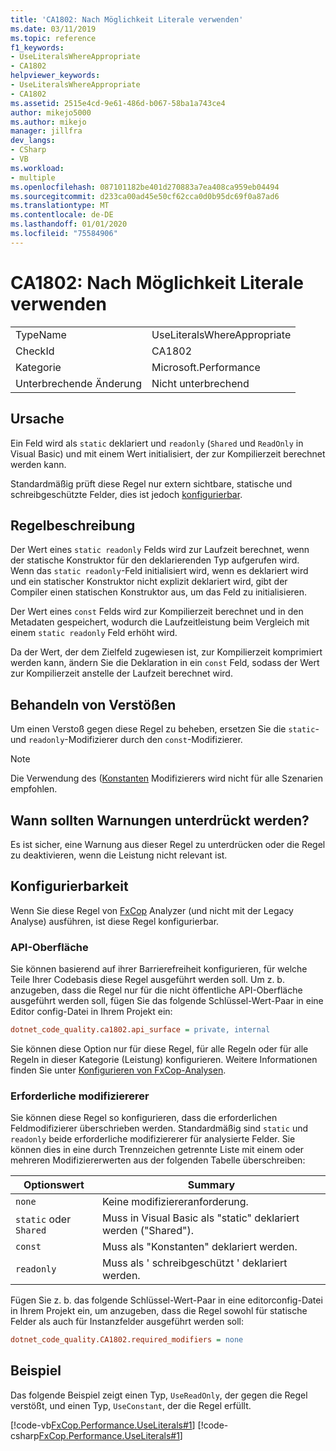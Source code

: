 ```yaml
---
title: 'CA1802: Nach Möglichkeit Literale verwenden'
ms.date: 03/11/2019
ms.topic: reference
f1_keywords:
- UseLiteralsWhereAppropriate
- CA1802
helpviewer_keywords:
- UseLiteralsWhereAppropriate
- CA1802
ms.assetid: 2515e4cd-9e61-486d-b067-58ba1a743ce4
author: mikejo5000
ms.author: mikejo
manager: jillfra
dev_langs:
- CSharp
- VB
ms.workload:
- multiple
ms.openlocfilehash: 087101182be401d270883a7ea408ca959eb04494
ms.sourcegitcommit: d233ca00ad45e50cf62cca0d0b95dc69f0a87ad6
ms.translationtype: MT
ms.contentlocale: de-DE
ms.lasthandoff: 01/01/2020
ms.locfileid: "75584906"
---
```

# <a name="ca1802-use-literals-where-appropriate"></a>CA1802: Nach Möglichkeit Literale verwenden

|||
|-|-|
|TypeName|UseLiteralsWhereAppropriate|
|CheckId|CA1802|
|Kategorie|Microsoft.Performance|
|Unterbrechende Änderung|Nicht unterbrechend|

## <a name="cause"></a>Ursache

Ein Feld wird als `static` deklariert und `readonly` (`Shared` und `ReadOnly` in Visual Basic) und mit einem Wert initialisiert, der zur Kompilierzeit berechnet werden kann.

Standardmäßig prüft diese Regel nur extern sichtbare, statische und schreibgeschützte Felder, dies ist jedoch [konfigurierbar](#configurability).

## <a name="rule-description"></a>Regelbeschreibung

Der Wert eines `static readonly` Felds wird zur Laufzeit berechnet, wenn der statische Konstruktor für den deklarierenden Typ aufgerufen wird. Wenn das `static readonly`-Feld initialisiert wird, wenn es deklariert wird und ein statischer Konstruktor nicht explizit deklariert wird, gibt der Compiler einen statischen Konstruktor aus, um das Feld zu initialisieren.

Der Wert eines `const` Felds wird zur Kompilierzeit berechnet und in den Metadaten gespeichert, wodurch die Laufzeitleistung beim Vergleich mit einem `static readonly` Feld erhöht wird.

Da der Wert, der dem Zielfeld zugewiesen ist, zur Kompilierzeit komprimiert werden kann, ändern Sie die Deklaration in ein `const` Feld, sodass der Wert zur Kompilierzeit anstelle der Laufzeit berechnet wird.

## <a name="how-to-fix-violations"></a>Behandeln von Verstößen

Um einen Verstoß gegen diese Regel zu beheben, ersetzen Sie die `static`-und `readonly`-Modifizierer durch den `const`-Modifizierer.

> [!NOTE]
> Die Verwendung des ([Konstanten](/dotnet/csharp/language-reference/keywords/const) Modifizierers wird nicht für alle Szenarien empfohlen.

## <a name="when-to-suppress-warnings"></a>Wann sollten Warnungen unterdrückt werden?

Es ist sicher, eine Warnung aus dieser Regel zu unterdrücken oder die Regel zu deaktivieren, wenn die Leistung nicht relevant ist.

## <a name="configurability"></a>Konfigurierbarkeit

Wenn Sie diese Regel von [FxCop](install-fxcop-analyzers.md) Analyzer (und nicht mit der Legacy Analyse) ausführen, ist diese Regel konfigurierbar.

### <a name="api-surface"></a>API-Oberfläche

Sie können basierend auf ihrer Barrierefreiheit konfigurieren, für welche Teile Ihrer Codebasis diese Regel ausgeführt werden soll. Um z. b. anzugeben, dass die Regel nur für die nicht öffentliche API-Oberfläche ausgeführt werden soll, fügen Sie das folgende Schlüssel-Wert-Paar in eine Editor config-Datei in Ihrem Projekt ein:

```ini
dotnet_code_quality.ca1802.api_surface = private, internal
```

Sie können diese Option nur für diese Regel, für alle Regeln oder für alle Regeln in dieser Kategorie (Leistung) konfigurieren. Weitere Informationen finden Sie unter [Konfigurieren von FxCop-Analysen](configure-fxcop-analyzers.md).

### <a name="required-modifiers"></a>Erforderliche modifiziererer

Sie können diese Regel so konfigurieren, dass die erforderlichen Feldmodifizierer überschrieben werden. Standardmäßig sind `static` und `readonly` beide erforderliche modifiziererer für analysierte Felder. Sie können dies in eine durch Trennzeichen getrennte Liste mit einem oder mehreren Modifiziererwerten aus der folgenden Tabelle überschreiben:

| Optionswert | Summary |
| --- | --- |
| `none` | Keine modifiziereranforderung. |
| `static` oder `Shared` | Muss in Visual Basic als "static" deklariert werden ("Shared"). |
| `const` | Muss als "Konstanten" deklariert werden. |
| `readonly` | Muss als ' schreibgeschützt ' deklariert werden. |

Fügen Sie z. b. das folgende Schlüssel-Wert-Paar in eine editorconfig-Datei in Ihrem Projekt ein, um anzugeben, dass die Regel sowohl für statische Felder als auch für Instanzfelder ausgeführt werden soll:

```ini
dotnet_code_quality.CA1802.required_modifiers = none
```

## <a name="example"></a>Beispiel

Das folgende Beispiel zeigt einen Typ, `UseReadOnly`, der gegen die Regel verstößt, und einen Typ, `UseConstant`, der die Regel erfüllt.

[!code-vb[FxCop.Performance.UseLiterals#1](../code-quality/codesnippet/VisualBasic/ca1802-use-literals-where-appropriate_1.vb)]
[!code-csharp[FxCop.Performance.UseLiterals#1](../code-quality/codesnippet/CSharp/ca1802-use-literals-where-appropriate_1.cs)]
